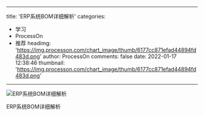 
---
title: 'ERP系统BOM详细解析'
categories: 
 - 学习
 - ProcessOn
 - 推荐
headimg: 'https://img.processon.com/chart_image/thumb/6177cc871efad44894fd483d.png'
author: ProcessOn
comments: false
date: 2022-01-17 12:38:46
thumbnail: 'https://img.processon.com/chart_image/thumb/6177cc871efad44894fd483d.png'
---

<div>   
<img class="thumb" alt="ERP系统BOM详细解析" src="https://img.processon.com/chart_image/thumb/6177cc871efad44894fd483d.png" referrerpolicy="no-referrer">
<p>ERP系统BOM详细解析</p>  
</div>
            